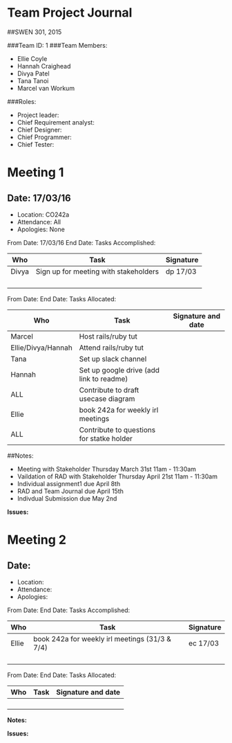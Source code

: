 # Team Project Journal

##SWEN 301, 2015

###Team ID: 1
###Team Members: 
 - Ellie Coyle
 - Hannah Craighead
 - Divya Patel
 - Tana Tanoi
 - Marcel van Workum

###Roles: 
 - Project leader:
 - Chief Requirement analyst:
 - Chief Designer:
 - Chief Programmer:
 - Chief Tester:

# Meeting 1
## Date: 17/03/16
- Location: CO242a
- Attendance: All
- Apologies: None

From Date: 17/03/16     End Date:
Tasks Accomplished:

| **Who** | **Task** | **Signature** |
| --- | --- | --- |
| Divya  |  Sign up for meeting with stakeholders  |  dp 17/03 |
|   |    |   |
|   |    |   |
|   |    |   |
|   |    |   |

 From Date:         End Date:
Tasks Allocated:

| **Who** | **Task** | **Signature and date** |
| --- | --- | --- |
|  Marcel |  Host rails/ruby tut  |   |
| Ellie/Divya/Hannah  | Attend rails/ruby tut   |   |
| Tana  | Set up slack channel   |   |
| Hannah  | Set up google drive (add link to readme)   |   |
|  ALL | Contribute to draft usecase diagram   |   |
| Ellie | book 242a for weekly irl meetings |  |
| ALL | Contribute to questions for statke holder|

##Notes:
- Meeting with Stakeholder Thursday March 31st 11am - 11:30am
- Vaildation of RAD with Stakeholder Thursday April 21st 11am - 11:30am
- Individual assignment1 due April 8th
- RAD and Team Journal due April 15th 
- Indivdual Submission due May 2nd

**Issues:**

# Meeting 2
## Date: 
- Location: 
- Attendance:
- Apologies: 

From Date:          End Date:
Tasks Accomplished:

| **Who** | **Task** | **Signature** |
| --- | --- | --- |
| Ellie  |  book 242a for weekly irl meetings (31/3 & 7/4)  |  ec 17/03 |
|   |    |   |
|   |    |   |
|   |    |   |
|   |    |   |

 From Date:         End Date:
Tasks Allocated:

| **Who** | **Task** | **Signature and date** |
| --- | --- | --- |
|   |    |   |
|   |    |   |
|   |    |   |
|   |    |   |


**Notes:**

**Issues:**
